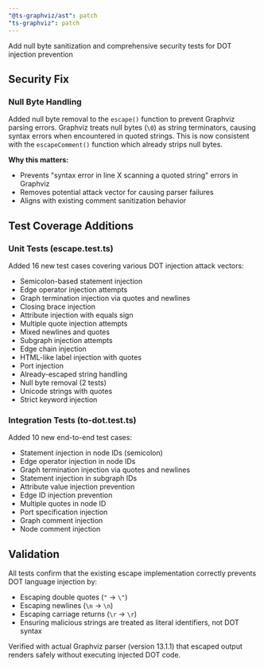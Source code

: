 ```yaml
---
"@ts-graphviz/ast": patch
"ts-graphviz": patch
---
```


Add null byte sanitization and comprehensive security tests for DOT injection prevention

## Security Fix

### Null Byte Handling
Added null byte removal to the `escape()` function to prevent Graphviz parsing errors. Graphviz treats null bytes (`\0`) as string terminators, causing syntax errors when encountered in quoted strings. This is now consistent with the `escapeComment()` function which already strips null bytes.

**Why this matters:**
- Prevents "syntax error in line X scanning a quoted string" errors in Graphviz
- Removes potential attack vector for causing parser failures
- Aligns with existing comment sanitization behavior

## Test Coverage Additions

### Unit Tests (escape.test.ts)
Added 16 new test cases covering various DOT injection attack vectors:
- Semicolon-based statement injection
- Edge operator injection attempts
- Graph termination injection via quotes and newlines
- Closing brace injection
- Attribute injection with equals sign
- Multiple quote injection attempts
- Mixed newlines and quotes
- Subgraph injection attempts
- Edge chain injection
- HTML-like label injection with quotes
- Port injection
- Already-escaped string handling
- Null byte removal (2 tests)
- Unicode strings with quotes
- Strict keyword injection

### Integration Tests (to-dot.test.ts)
Added 10 new end-to-end test cases:
- Statement injection in node IDs (semicolon)
- Edge operator injection in node IDs
- Graph termination injection via quotes and newlines
- Statement injection in subgraph IDs
- Attribute value injection prevention
- Edge ID injection prevention
- Multiple quotes in node ID
- Port specification injection
- Graph comment injection
- Node comment injection

## Validation

All tests confirm that the existing escape implementation correctly prevents DOT language injection by:
- Escaping double quotes (`"` → `\"`)
- Escaping newlines (`\n` → `\n`)
- Escaping carriage returns (`\r` → `\r`)
- Ensuring malicious strings are treated as literal identifiers, not DOT syntax

Verified with actual Graphviz parser (version 13.1.1) that escaped output renders safely without executing injected DOT code.
